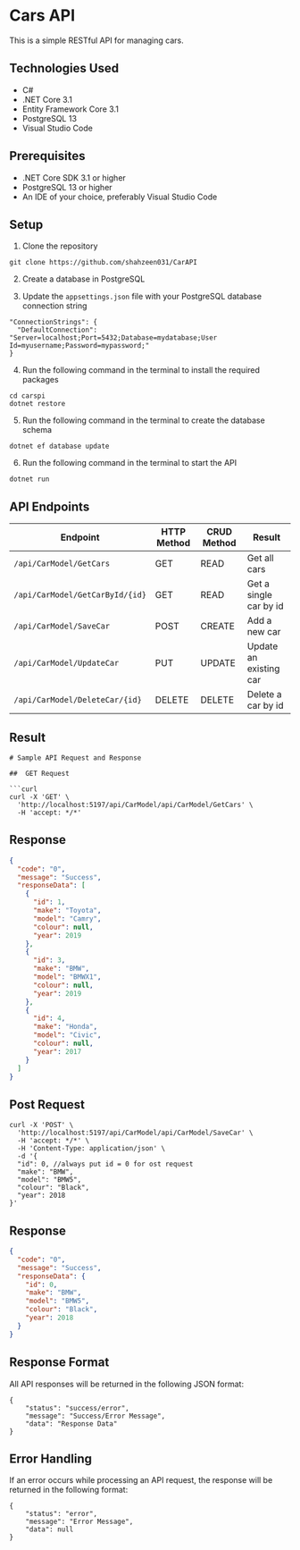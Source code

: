 # Cars API

This is a simple RESTful API for managing cars.

## Technologies Used

- C#
- .NET Core 3.1
- Entity Framework Core 3.1
- PostgreSQL 13
- Visual Studio Code

## Prerequisites

- .NET Core SDK 3.1 or higher
- PostgreSQL 13 or higher
- An IDE of your choice, preferably Visual Studio Code

## Setup

1. Clone the repository

```
git clone https://github.com/shahzeen031/CarAPI
```

2. Create a database in PostgreSQL

3. Update the `appsettings.json` file with your PostgreSQL database connection string

```
"ConnectionStrings": {
  "DefaultConnection": "Server=localhost;Port=5432;Database=mydatabase;User Id=myusername;Password=mypassword;"
}
```

4. Run the following command in the terminal to install the required packages

```
cd carspi
dotnet restore
```

5. Run the following command in the terminal to create the database schema

```
dotnet ef database update
```

6. Run the following command in the terminal to start the API

```
dotnet run
```

## API Endpoints

| Endpoint         | HTTP Method | CRUD Method | Result               |
|------------------|-------------|-------------|----------------------|
| `/api/CarModel/GetCars`      | GET         | READ        | Get all cars         |
| `/api/CarModel/GetCarById/{id}`  | GET         | READ        | Get a single car by id|
| `/api/CarModel/SaveCar`  | POST        | CREATE      | Add a new car        |
| `/api/CarModel/UpdateCar`  | PUT         | UPDATE      | Update an existing car|
| `/api/CarModel/DeleteCar/{id}` | DELETE      | DELETE      | Delete a car by id    |

## Result


```
# Sample API Request and Response

##  GET Request

```curl
curl -X 'GET' \
  'http://localhost:5197/api/CarModel/api/CarModel/GetCars' \
  -H 'accept: */*'
```

## Response

```json
{
  "code": "0",
  "message": "Success",
  "responseData": [
    {
      "id": 1,
      "make": "Toyota",
      "model": "Camry",
      "colour": null,
      "year": 2019
    },
    {
      "id": 3,
      "make": "BMW",
      "model": "BMWX1",
      "colour": null,
      "year": 2019
    },
    {
      "id": 4,
      "make": "Honda",
      "model": "Civic",
      "colour": null,
      "year": 2017
    }
  ]
}
```

## Post Request

```curl
curl -X 'POST' \
  'http://localhost:5197/api/CarModel/api/CarModel/SaveCar' \
  -H 'accept: */*' \
  -H 'Content-Type: application/json' \
  -d '{
  "id": 0, //always put id = 0 for ost request
  "make": "BMW",
  "model": "BMW5",
  "colour": "Black",
  "year": 2018
}'
```


## Response

```json
{
  "code": "0",
  "message": "Success",
  "responseData": {
    "id": 0,
    "make": "BMW",
    "model": "BMW5",
    "colour": "Black",
    "year": 2018
  }
}
```



## Response Format

All API responses will be returned in the following JSON format:

```
{
    "status": "success/error",
    "message": "Success/Error Message",
    "data": "Response Data"
}
```

## Error Handling

If an error occurs while processing an API request, the response will be returned in the following format:

```
{
    "status": "error",
    "message": "Error Message",
    "data": null
}
```

